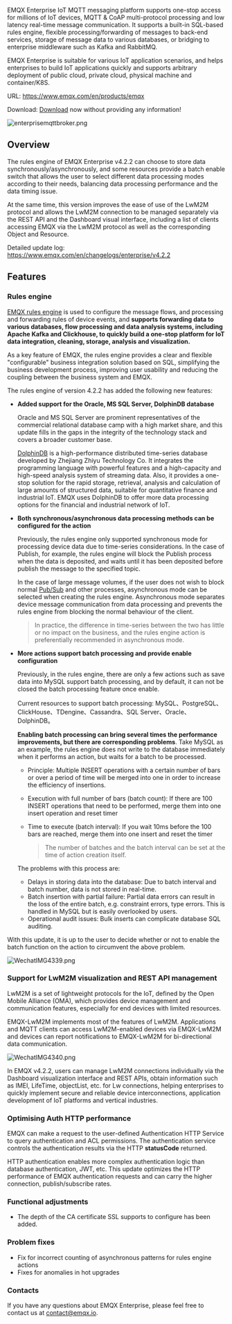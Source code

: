 EMQX Enterprise IoT MQTT messaging platform supports one-stop access for millions of IoT devices, MQTT & CoAP multi-protocol processing and low latency real-time message communication. It supports a built-in SQL-based rules engine, flexible processing/forwarding of messages to back-end services, storage of message data to various databases, or bridging to enterprise middleware such as Kafka and RabbitMQ.

EMQX Enterprise is suitable for various IoT application scenarios, and helps enterprises to build IoT applications quickly and supports arbitrary deployment of public cloud, private cloud, physical machine and container/K8S.

URL: https://www.emqx.com/en/products/emqx

Download: [Download](https://www.emqx.com/en/try?product=enterprise) now without providing any information!

![enterprisemqttbroker.png](https://static.emqx.net/images/4b87d5ae6dc17bb84f6414e4d8fc504c.png)

## Overview

The rules engine of EMQX Enterprise v4.2.2 can choose to store data synchronously/asynchronously, and some resources provide a batch enable switch that allows the user to select different data processing modes according to their needs, balancing data processing performance and the data timing issue.

At the same time, this version improves the ease of use of the LwM2M protocol and allows the LwM2M connection to be managed separately via the REST API and the Dashboard visual interface, including a list of clients accessing EMQX via the LwM2M protocol as well as the corresponding Object and Resource.

Detailed update log: https://www.emqx.com/en/changelogs/enterprise/v4.2.2

## Features

### Rules engine

[EMQX rules engine](https://docs.emqx.io/en/broker/latest/rule/rule-engine.html) is used to configure the message flows, and processing and forwarding rules of device events, and **supports forwarding data to various databases, flow processing and data analysis systems, including Apache Kafka and Clickhouse, to quickly build a one-stop platform for IoT data integration, cleaning, storage, analysis and visualization.**

As a key feature of EMQX, the rules engine provides a clear and flexible "configurable" business integration solution based on SQL, simplifying the business development process, improving user usability and reducing the coupling between the business system and EMQX. 

The rules engine of version 4.2.2 has added the following new features:

- **Added support for the Oracle, MS SQL Server, DolphinDB database**

  Oracle and MS SQL Server are prominent representatives of the commercial relational database camp with a high market share, and this update fills in the gaps in the integrity of the technology stack and covers a broader customer base.

  [DolphinDB](https://www.dolphindb.com/) is a high-performance distributed time-series database developed by Zhejiang Zhiyu Technology Co. It integrates the programming language with powerful features and a high-capacity and high-speed analysis system of streaming data. Also, it provides a one-stop solution for the rapid storage, retrieval, analysis and calculation of large amounts of structured data, suitable for quantitative finance and industrial IoT. EMQX uses DolphinDB to offer more data processing options for the financial and industrial network of IoT. 

- **Both synchronous/asynchronous data processing methods can be configured for the action**

  Previously, the rules engine only supported synchronous mode for processing device data due to time-series considerations. In the case of Publish, for example, the rules engine will block the Publish process when the data is deposited, and waits until it has been deposited before publish the message to the specified topic.

  In the case of large message volumes, if the user does not wish to block normal [Pub/Sub](https://www.emqx.com/en/blog/mqtt-5-introduction-to-publish-subscribe-model) and other processes, asynchronous mode can be selected when creating the rules engine. Asynchronous mode separates device message communication from data processing and prevents the rules engine from blocking the normal behaviour of the client.

  > In practice, the difference in time-series between the two has little or no impact on the business, and the rules engine action is preferentially recommended in asynchronous mode.

- **More actions support batch processing and provide enable configuration**

  Previously, in the rules engine, there are only a few actions such as save data into MySQL support batch processing, and by default, it can not be closed the batch processing feature once enable.

  Current resources to support batch processing: MySQL、PostgreSQL、ClickHouse、TDengine、Cassandra、SQL Server、Oracle、DolphinDB。

  **Enabling batch processing can bring several times the performance improvements, but there are corresponding problems**. Take MySQL as an example, the rules engine does not write to the database immediately when it performs an action, but waits for a batch to be processed.

  - Principle: Multiple INSERT operations with a certain number of bars or over a period of time will be merged into one in order to increase the efficiency of insertions.

  - Execution with full number of bars (batch count): If there are 100 INSERT operations that need to be performed, merge them into one insert operation and reset timer

  - Time to execute (batch interval): If you wait 10ms before the 100 bars are reached, merge them into one insert and reset the timer

    > The number of batches and the batch interval can be set at the time of action creation itself.

  The problems with this process are:

  - Delays in storing data into the database: Due to batch interval and batch number, data is not stored in real-time.
  - Batch insertion with partial failure: Partial data errors can result in the loss of the entire batch, e.g. constraint errors, type errors. This is handled in MySQL but is easily overlooked by users.
  - Operational audit issues: Bulk inserts can complicate database SQL auditing.

With this update, it is up to the user to decide whether or not to enable the batch function on the action to circumvent the above problem.

![WechatIMG4339.png](https://static.emqx.net/images/8d7c7df1d9e383c9b564509403718f6e.png)


### Support for LwM2M visualization and REST API management

LwM2M is a set of lightweight protocols for the IoT, defined by the Open Mobile Alliance (OMA), which provides device management and communication features, especially for end devices with limited resources.

EMQX-LwM2M implements most of the features of LwM2M. Applications and MQTT clients can access LwM2M-enabled devices via EMQX-LwM2M and devices can report notifications to EMQX-LwM2M for bi-directional data communication.

![WechatIMG4340.png](https://static.emqx.net/images/c5580c872ed07fc6983e3995867c0b51.png)

In EMQX v4.2.2, users can manage LwM2M connections individually via the Dashboard visualization interface and REST APIs, obtain information such as IMEI, LifeTime, objectList, etc. for Lw connections, helping enterprises to quickly implement secure and reliable device interconnections, application development of IoT platforms and vertical industries.




### Optimising Auth HTTP performance

EMQX can make a request to the user-defined Authentication HTTP Service to query authentication and ACL permissions. The authentication service controls the authentication results via the HTTP **statusCode** returned.

HTTP authentication enables more complex authentication logic than database authentication, JWT, etc. This update optimizes the HTTP performance of EMQX authentication requests and can carry the higher connection, publish/subscribe rates.

### Functional adjustments

- The depth of the CA certificate SSL supports to configure has been added.

### Problem fixes

- Fix for incorrect counting of asynchronous patterns for rules engine actions
- Fixes for anomalies in hot upgrades

### Contacts

If you have any questions about EMQX Enterprise, please feel free to contact us at [contact@emqx.io](mailto:contact@emqx.io).
